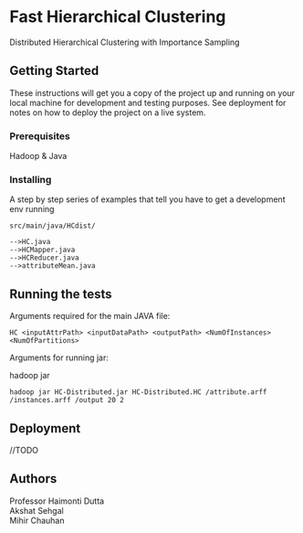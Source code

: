 # Fast Hierarchical Clustering

Distributed Hierarchical Clustering with Importance Sampling

## Getting Started

These instructions will get you a copy of the project up and running on your local machine for development and testing purposes. See deployment for notes on how to deploy the project on a live system.

### Prerequisites

Hadoop & Java

### Installing

A step by step series of examples that tell you have to get a development env running

```
src/main/java/HCdist/

-->HC.java
-->HCMapper.java
-->HCReducer.java
-->attributeMean.java
```

## Running the tests

Arguments required for the main JAVA file:

```
HC <inputAttrPath> <inputDataPath> <outputPath> <NumOfInstances> <NumOfPartitions>
```

Arguments for running jar:

hadoop jar <nameOfJar> <classPath> <inputAttrPath> <inputDataPath> <outputPath> <NumOfInstances> <NumOfPartitions>

```
hadoop jar HC-Distributed.jar HC-Distributed.HC /attribute.arff /instances.arff /output 20 2
```

## Deployment

//TODO


## Authors

Professor Haimonti Dutta <br/>
Akshat Sehgal <br/>
Mihir Chauhan <br/>
